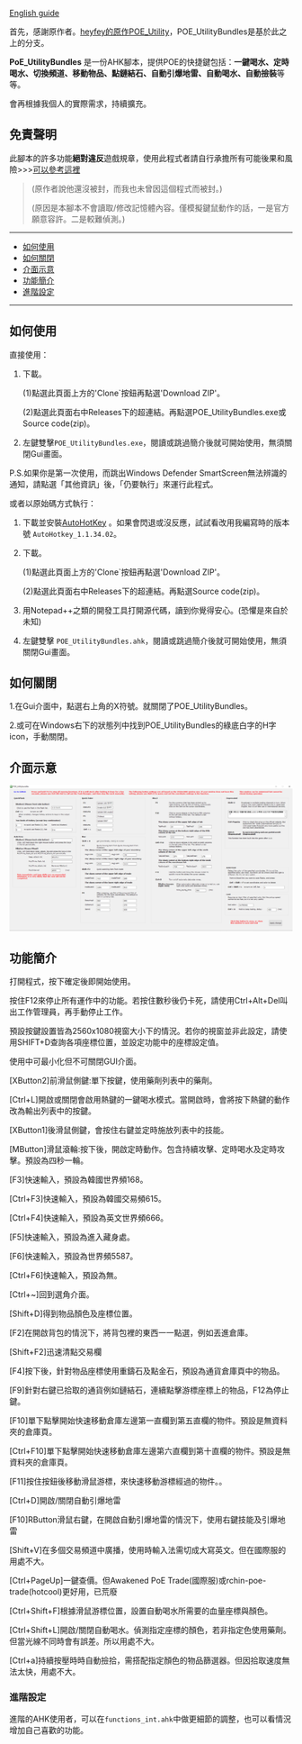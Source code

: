 
[English guide](https://github.com/bamd5alifes7/POE_UtilityBundles/blob/master/README-EN.md)

首先，感謝原作者。[heyfey的原作POE_Utility](https://github.com/heyfey/POE_Utility/)，POE_UtilityBundles是基於此之上的分支。


**PoE_UtilityBundles**
是一份AHK腳本，提供POE的快捷鍵包括：**一鍵喝水、定時喝水、切換頻道、移動物品、點鏈結石、自動引爆地雷、自動喝水、自動撿裝**等等。

會再根據我個人的實際需求，持續擴充。


## 免責聲明 

此腳本的許多功能**絕對違反**遊戲規章，使用此程式者請自行承擔所有可能後果和風險>>>[可以參考這裡](https://www.ptt.cc/bbs/PathofExile/M.1536799446.A.BB1.html)

> (原作者說他還沒被封，而我也未曾因這個程式而被封。)
> 
> (原因是本腳本不會讀取/修改記憶體內容。僅模擬鍵鼠動作的話，一是官方願意容許。二是較難偵測。)

---

* [如何使用](#如何使用)
* [如何關閉](#如何關閉)
* [介面示意](#介面示意)
* [功能簡介](#功能簡介)
* [進階設定](#進階設定)

---

## 如何使用

直接使用：

1. 下載。
   
   (1)點選此頁面上方的'Clone`按鈕再點選'Download ZIP'。
   
   (2)點選此頁面右中Releases下的超連結。再點選POE_UtilityBundles.exe或Source code(zip)。

2. 左鍵雙擊`POE_UtilityBundles.exe`，閱讀或跳過簡介後就可開始使用，無須關閉Gui畫面。

P.S.如果你是第一次使用，而跳出Windows Defender SmartScreen無法辨識的通知，請點選「其他資訊」後，「仍要執行」來運行此程式。


或者以原始碼方式執行：

1. 下載並安裝[AutoHotKey](https://www.autohotkey.com/) 。如果會閃退或沒反應，試試看改用我編寫時的版本號 `AutoHotkey_1.1.34.02`。

2. 下載。
   
   (1)點選此頁面上方的'Clone`按鈕再點選'Download ZIP'。
   
   (2)點選此頁面右中Releases下的超連結。再點選Source code(zip)。

3. 用Notepad++之類的開發工具打開源代碼，讀到你覺得安心。(恐懼是來自於未知)
   
4. 左鍵雙擊 `POE_UtilityBundles.ahk`，閱讀或跳過簡介後就可開始使用，無須關閉Gui畫面。


## 如何關閉


1.在Gui介面中，點選右上角的X符號。就關閉了POE_UtilityBundles。

2.或可在Windows右下的狀態列中找到POE_UtilityBundles的綠底白字的H字icon，手動關閉。

## 介面示意 
![image](https://github.com/bamd5alifes7/POE_UtilityBundles/blob/master/demo/%E4%BB%8B%E9%9D%A2.png)


## 功能簡介

打開程式，按下確定後即開始使用。

按住F12來停止所有運作中的功能。若按住數秒後仍卡死，請使用Ctrl+Alt+Del叫出工作管理員，再手動停止工作。

預設按鍵設置皆為2560x1080視窗大小下的情況。若你的視窗並非此設定，請使用SHIFT+D查詢各項座標位置，並設定功能中的座標設定值。

使用中可最小化但不可關閉GUI介面。

[XButton2]前滑鼠側鍵:單下按鍵，使用藥劑列表中的藥劑。

[Ctrl+L]開啟或關閉會啟用熱鍵的一鍵喝水模式。當開啟時，會將按下熱鍵的動作改為輸出列表中的按鍵。

[XButton1]後滑鼠側鍵，會按住右鍵並定時施放列表中的技能。

[MButton]滑鼠滾輪:按下後，開啟定時動作。包含持續攻擊、定時喝水及定時攻擊。預設為四秒一輪。

[F3]快速輸入，預設為韓國世界頻168。

[Ctrl+F3]快速輸入，預設為韓國交易頻615。

[Ctrl+F4]快速輸入，預設為英文世界頻666。

[F5]快速輸入，預設為進入藏身處。

[F6]快速輸入，預設為世界頻5587。

[Ctrl+F6]快速輸入，預設為無。

[Ctrl+~]回到選角介面。

[Shift+D]得到物品顏色及座標位置。

[F2]在開啟背包的情況下，將背包裡的東西一一點選，例如丟進倉庫。

[Shift+F2]迅速清點交易欄

[F4]按下後，針對物品座標使用重鑄石及點金石，預設為通貨倉庫頁中的物品。

[F9]針對右鍵已拾取的通貨例如鏈結石，連續點擊游標座標上的物品，F12為停止鍵。

[F10]單下點擊開始快速移動倉庫左邊第一直欄到第五直欄的物件。預設是無資料夾的倉庫頁。

[Ctrl+F10]單下點擊開始快速移動倉庫左邊第六直欄到第十直欄的物件。預設是無資料夾的倉庫頁。

[F11]按住按鈕後移動滑鼠游標，來快速移動游標經過的物件。。

[Ctrl+D]開啟/關閉自動引爆地雷

[F10]RButton滑鼠右鍵，在開啟自動引爆地雷的情況下，使用右鍵技能及引爆地雷

[Shift+V]在多個交易頻道中廣播，使用時輸入法需切成大寫英文。但在國際服的用處不大。

[Ctrl+PageUp]一鍵查價。但Awakened PoE Trade(國際服)或rchin-poe-trade(hotcool)更好用，已荒廢

[Ctrl+Shift+F]根據滑鼠游標位置，設置自動喝水所需要的血量座標與顏色。

[Ctrl+Shift+L]開啟/關閉自動喝水。偵測指定座標的顏色，若非指定色使用藥劑。但當光線不同時會有誤差。所以用處不大。

[Ctrl+a]持續按壓時時自動撿拾，需搭配指定顏色的物品篩選器。但因拾取速度無法太快，用處不大。


### 進階設定 

進階的AHK使用者，可以在`functions_int.ahk`中做更細節的調整，也可以看情況增加自己喜歡的功能。


